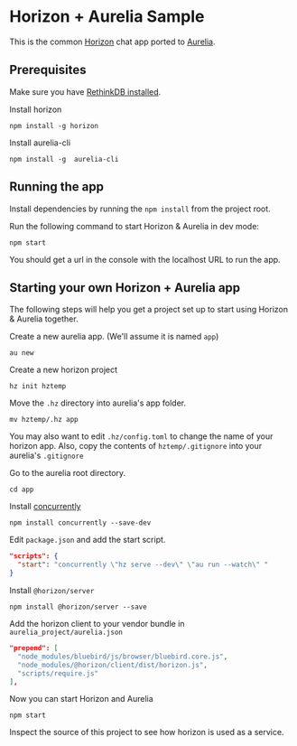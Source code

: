 # Horizon + Aurelia Sample

This is the common [Horizon](http://horizon.io) chat app ported to [Aurelia](http://aurelia.io).

## Prerequisites

Make sure you have [RethinkDB installed](https://www.rethinkdb.com/docs/install/).

Install horizon

```shell
npm install -g horizon
```

Install aurelia-cli

```shell
npm install -g  aurelia-cli
```

## Running the app

Install dependencies by running the `npm install` from the project root.

Run the following command to start Horizon & Aurelia in dev mode:

```shell
npm start
```
You should get a url in the console with the localhost URL to run the app.

## Starting your own Horizon + Aurelia app

The following steps will help you get a project set up to start using Horizon & Aurelia together.

Create a new aurelia app. (We'll assume it is named `app`)

```shell
au new
```

Create a new horizon project

```shell
hz init hztemp
```

Move the `.hz` directory into aurelia's app folder.

```shell
mv hztemp/.hz app
```

You may also want to edit `.hz/config.toml` to change the name of your horizon app. Also, copy the contents of `hztemp/.gitignore` into your aurelia's `.gitignore`

Go to the aurelia root directory.

```shell
cd app
```

Install [concurrently](https://www.npmjs.com/package/concurrently)

```shell
npm install concurrently --save-dev
```

Edit `package.json` and add the start script.

```json
"scripts": {
  "start": "concurrently \"hz serve --dev\" \"au run --watch\" "
}
```

Install `@horizon/server`

```shell
npm install @horizon/server --save
```

Add the horizon client to your vendor bundle in `aurelia_project/aurelia.json`

```json
"prepend": [
  "node_modules/bluebird/js/browser/bluebird.core.js",
  "node_modules/@horizon/client/dist/horizon.js",
  "scripts/require.js"
],
```

Now you can start Horizon and Aurelia

```shell
npm start
```

Inspect the source of this project to see how horizon is used as a service.
